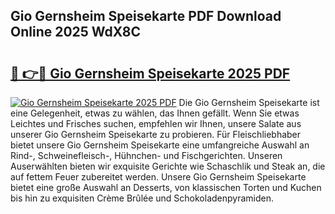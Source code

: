 ## Gio Gernsheim Speisekarte PDF Download Online 2025 WdX8C

# <h2><a href="http://gcbiba.nevu.top/?p=Gio+Gernsheim+Speisekarte">🔗 👉🔴 Gio Gernsheim Speisekarte 2025 PDF</a></h2>

[![Gio Gernsheim Speisekarte 2025 PDF](https://i.imgur.com/dBaPXMq.png)](http://gcbiba.nevu.top/?p=Gio+Gernsheim+Speisekarte)
Die Gio Gernsheim Speisekarte ist eine Gelegenheit, etwas zu wählen, das Ihnen gefällt. Wenn Sie etwas Leichtes und Frisches suchen, empfehlen wir Ihnen, unsere Salate aus unserer Gio Gernsheim Speisekarte zu probieren. Für Fleischliebhaber bietet unsere Gio Gernsheim Speisekarte eine umfangreiche Auswahl an Rind-, Schweinefleisch-, Hühnchen- und Fischgerichten. Unseren Auserwählten bieten wir exquisite Gerichte wie Schaschlik und Steak an, die auf fettem Feuer zubereitet werden. Unsere Gio Gernsheim Speisekarte bietet eine große Auswahl an Desserts, von klassischen Torten und Kuchen bis hin zu exquisiten Crème Brûlée und Schokoladenpyramiden.
